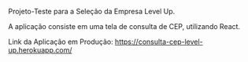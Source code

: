 Projeto-Teste para a Seleção da Empresa Level Up.

A aplicação consiste em uma tela de consulta de CEP, utilizando React.

Link da Aplicação em Produção:
https://consulta-cep-level-up.herokuapp.com/
